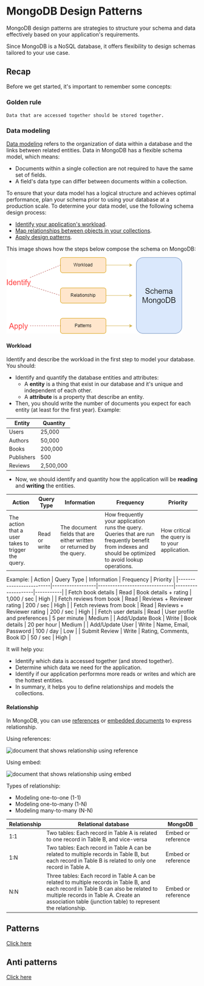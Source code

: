 # MongoDB Design Patterns
MongoDB design patterns are strategies to structure your schema and data effectively based on your application's requirements.

Since MongoDB is a NoSQL database, it offers flexibility to design schemas tailored to your use case.

## Recap
Before we get started, it's important to remember some concepts:

### Golden rule

```
Data that are accessed together should be stored together.
```

### Data modeling

[Data modeling](https://www.mongodb.com/docs/manual/data-modeling/) refers to the organization of data within a database and the links between related entities. Data in MongoDB has a flexible schema model, which means:
- Documents within a single collection are not required to have the same set of fields.
- A field's data type can differ between documents within a collection.

To ensure that your data model has a logical structure and achieves optimal performance, plan your schema prior to using your database at a production scale. To determine your data model, use the following schema design process:

- [Identify your application's workload](https://www.mongodb.com/docs/manual/data-modeling/schema-design-process/identify-workload/#std-label-data-modeling-identify-workload).
- [Map relationships between objects in your collections](https://www.mongodb.com/docs/manual/data-modeling/schema-design-process/map-relationships/#std-label-data-modeling-map-relationships).
- [Apply design patterns](https://www.mongodb.com/docs/manual/data-modeling/schema-design-process/apply-patterns/#std-label-data-modeling-apply-patterns).

This image shows how the steps below compose the schema on MongoDB:

![structure of steps to compose a mongodb schema](./data.modeling.drawio.png)

#### Workload
Identify and describe the workload in the first step to model your database. You should:
- Identify and quantify the database entities and attributes:
    - A **entity** is a thing that exist in our database and it's unique and independent of each other.
    - A **attribute** is a property that describe an entity.
- Then, you should write the number of documents you expect for each entity (at least for the first year). Example:

| Entity       | Quantity  |
|--------------|-----------|
| Users        | 25,000    |
| Authors      | 50,000    |
| Books        | 200,000   | 
| Publishers   | 500       |
| Reviews      | 2,500,000 |

- Now, we should identify and quantity how the application will be **reading** and **writing** the entities.


| Action       | Query Type  | Information | Frequency | Priority  |
|--------------|-------------|-------------|-----------|-----------|
| The action that a user takes to trigger the query. | Read or write | The document fields that are either written or returned by the query. | How frequently your application runs the query. Queries that are run frequently benefit from indexes and should be optimized to avoid lookup operations. | How critical the query is to your application.

Example:
| Action                  | Query Type       | Information                   | Frequency          | Priority  |
|-------------------------|------------------|-------------------------------|--------------------|-----------|
| Fetch book details      | Read             | Book details + rating         | 1,000 / sec        | High      |
| Fetch reviews from book | Read             | Reviews + Reviewer rating     | 200 / sec          | High      |
| Fetch reviews from book | Read             | Reviews + Reviewer rating     | 200 / sec          | High      |
| Fetch user details      | Read             | User profile and preferences  | 5 per minute       | Medium    |
| Add/Update Book         | Write            | Book details                  | 20 per hour        | Medium    |
| Add/Update User         | Write            | Name, Email, Password         | 100 / day          | Low       |
| Submit Review           | Write            | Rating, Comments, Book ID     | 50 / sec           | High      |

It will help you:
- Identify which data is accessed together (and stored together).
- Determine which data we need for the application.
- Identify if our application performns more reads or writes and which are the hottest entities.
- In summary, it helps you to define relationships and models the collections.

#### Relationship

In MongoDB, you can use [references](https://www.mongodb.com/docs/manual/data-modeling/concepts/embedding-vs-references/#std-label-data-modeling-referencing) or [embedded documents](https://www.mongodb.com/docs/manual/data-modeling/concepts/embedding-vs-references/#std-label-data-modeling-embedding) to express relationship.

Using references:

![document that shows relationship using reference](https://www.mongodb.com/docs/manual/images/data-model-normalized.bakedsvg.svg)


Using embed:

![document that shows relationship using embed](https://www.mongodb.com/docs/manual/images/data-model-denormalized.bakedsvg.svg)

Types of relationship:
- Modeling one-to-one (1-1)
- Modeling one-to-many (1-N)
- Modeling many-to-many (N-N)

| Relationship | Relational database                                                                   | MongoDB                            |
|--------------|---------------------------------------------------------------------------------------|------------------------------------|
| 1:1 | Two tables: Each record in Table A is related to one record in Table B, and vice-versa | Embed or reference                |
| 1:N | Two tables: Each record in Table A can be related to multiple records in Table B, but each record in Table B is related to only one record in Table A. | Embed or reference |
| N:N | Three tables: Each record in Table A can be related to multiple records in Table B, and each record in Table B can also be related to multiple records in Table A. Create an association table (junction table) to represent the relationship. | Embed or reference |


## Patterns
[Click here](./PATTERNS.md)

## Anti patterns
[Click here](./ANTI_PATTERNS.md)
